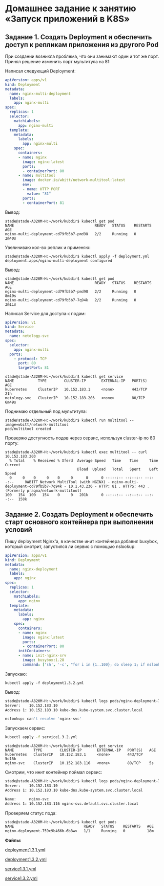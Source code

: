 # Домашнее задание к занятию «Запуск приложений в K8S»

## Задание 1. Создать Deployment и обеспечить доступ к репликам приложения из другого Pod

При создании возникла проблема, что они занимают один и тот же порт. Принял решение изменить порт мультитула на 81

Написал следующий Deployment: 

```yml 
apiVersion: apps/v1
kind: Deployment
metadata:
  name: nginx-multi-deployment
  labels:
    app: nginx-multi
spec:
  replicas: 1
  selector:
    matchLabels:
      app: nginx-multi
  template:
    metadata:
      labels:
        app: nginx-multi
    spec:
      containers:
      - name: nginx
        image: nginx:latest
        ports:
        - containerPort: 80
      - name: multitool
        image: docker.io/wbitt/network-multitool:latest
        env:
        - name: HTTP_PORT
          value: "81"
        ports:
        - containerPort: 81
```
Вывод:

```t
stade@stade-A320M-H:~/work/kubdir$ kubectl get pod
NAME                                     READY   STATUS    RESTARTS   AGE
nginx-multi-deployment-cd79fb5b7-pmd98   2/2     Running   0          2m40s
```

Увеличиваю кол-во реплик и применяю:

```t
stade@stade-A320M-H:~/work/kubdir$ kubectl apply -f deployment.yml 
deployment.apps/nginx-multi-deployment configured
```
Вывод:

```t
stade@stade-A320M-H:~/work/kubdir$ kubectl get pod
NAME                                     READY   STATUS    RESTARTS   AGE
nginx-multi-deployment-cd79fb5b7-pmd98   2/2     Running   0          8m19s
nginx-multi-deployment-cd79fb5b7-7q94k   2/2     Running   0          2m11s
```

Написал Service для доступа к подам:

```yml
apiVersion: v1
kind: Service
metadata:
  name: netology-svc
spec:
  selector:
    app: nginx-multi
  ports:
    - protocol: TCP
      port: 80
      targetPort: 81
```

```t
stade@stade-A320M-H:~/work/kubdir$ kubectl get service
NAME           TYPE        CLUSTER-IP       EXTERNAL-IP   PORT(S)   AGE
kubernetes     ClusterIP   10.152.183.1     <none>        443/TCP   21h
netology-svc   ClusterIP   10.152.183.203   <none>        80/TCP    6m49s
```

Поднимаю отдельный под мультитула:

```t
stade@stade-A320M-H:~/work/kubdir$ kubectl run multitool --image=wbitt/network-multitool 
pod/multitool created
```

Проверяю доступность подов через сервис, используя cluster-ip по 80 порту:

```
stade@stade-A320M-H:~/work/kubdir$ kubectl exec multitool -- curl 10.152.183.203
  % Total    % Received % Xferd  Average Speed   Time    Time     Time  Current
                                 Dload  Upload   Total   Spent    Left  Speed
  0     0    0     0    0     0      0      0 --:--:-- --:--:-- --:--:--     0WBITT Network MultiTool (with NGINX) - nginx-multi-deployment-cd79fb5b7-7q94k - 10.1.43.236 - HTTP: 81 , HTTPS: 443 . (Formerly praqma/network-multitool)
100   154  100   154    0     0   201k      0 --:--:-- --:--:-- --:--:--  150k
```

## Задание 2. Создать Deployment и обеспечить старт основного контейнера при выполнении условий

Пишу deployment Nginx'a, в качестве инит контейнера добавил buxybox, который смотрит, запустился ли сервис с помощью nslookup:

```yml
apiVersion: apps/v1
kind: Deployment
metadata:
  name: nginx-deployment
  labels:
    app: nginx
spec:
  replicas: 1
  selector:
    matchLabels:
      app: nginx
  template:
    metadata:
      labels:
        app: nginx
    spec:
      containers:
      - name: nginx
        image: nginx:latest
        ports:
        - containerPort: 80
      initContainers:
      - name: init-nginx-srv
        image: busybox:1.28
        command: ['sh', '-c', "for i in {1..100}; do sleep 1; if nslookup nginx-svc; then exit 0; fi; done; exit 1"]
```

Запускаю: 

```
kubectl apply -f deployment1.3.2.yml 
```

Вывод:

```sh
stade@stade-A320M-H:~/work/kubdir$ kubectl logs pods/nginx-deployment-759c9b466b-6b8wv init-nginxsrv 
Server:    10.152.183.10
Address 1: 10.152.183.10 kube-dns.kube-system.svc.cluster.local

nslookup: can't resolve 'nginx-svc'
```

Запускаем сервис:

```sh
kubectl apply -f service1.3.2.yml
```

```
stade@stade-A320M-H:~/work/kubdir$ kubectl get service
NAME         TYPE        CLUSTER-IP       EXTERNAL-IP   PORT(S)   AGE
kubernetes   ClusterIP   10.152.183.1     <none>        443/TCP   5d15h
nginx-svc    ClusterIP   10.152.183.116   <none>        80/TCP    5s
```

Смотрим, что инит контейнер поймал сервис:

```sh
stade@stade-A320M-H:~/work/kubdir$ kubectl logs pods/nginx-deployment-759c9b466b-6b8wv init-nginxsrv 
Server:    10.152.183.10
Address 1: 10.152.183.10 kube-dns.kube-system.svc.cluster.local

Name:      nginx-svc
Address 1: 10.152.183.116 nginx-svc.default.svc.cluster.local
```

Проверяем статус пода:

```sh
stade@stade-A320M-H:~/work/kubdir$ kubectl get pods
NAME                                READY   STATUS    RESTARTS   AGE
nginx-deployment-759c9b466b-6b8wv   1/1     Running   0          18m
```

**Файлы:**

[deployment1.3.1.yml](../files/deployment1.3.1.yml)

[deployment1.3.2.yml](../files/deployment1.3.2.yml)

[service1.3.1.yml](../files/service1.3.1.yml)

[service1.3.2.yml](../files/service1.3.2.yml)